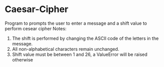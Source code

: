 # Caesar-Cipher

Program to prompts the user to enter a message and a shift value to perform cesear cipher 
Notes: 
  1. The shift is performed by changing the ASCII code of the letters in the message. 
  2. All non-alphabetical characters remain unchanged.
  3. Shift value must be between 1 and 26, a ValueError will be raised otherwise
  
